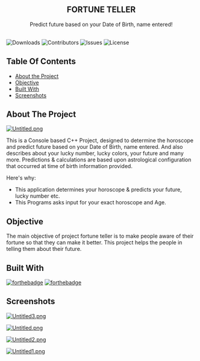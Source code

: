 <br/>
<p align="center">
  <h2 align="center">FORTUNE TELLER</h2>

  <p align="center">
    Predict future based on your Date of Birth, name entered!
    <br/>
    <br/>
  </p>
</p>

![Downloads](https://img.shields.io/github/downloads/ruchspatil/Fortune-Teller/total) ![Contributors](https://img.shields.io/github/contributors/ruchspatil/Fortune-Teller?color=dark-green) ![Issues](https://img.shields.io/github/issues/ruchspatil/Fortune-Teller) ![License](https://img.shields.io/github/license/ruchspatil/Fortune-Teller) 

## Table Of Contents

* [About the Project](#about-the-project)
* [Objective](#objective)
* [Built With](#built-with)
* [Screenshots](#screenshots)


## About The Project

[![Untitled.png](https://i.postimg.cc/j5rwsx35/Untitled.png)](https://postimg.cc/1gJ5BQQh)

This is a Console based C++ Project, designed to determine the horoscope and predict future based on your Date of Birth, name entered. And also describes about your lucky number, lucky colors, your future and many more. Predictions & calculations are based upon astrological configuration that occurred at time of birth information provided.

Here's why:

* This application determines your horoscope & predicts your future, lucky number etc.
* This Programs asks input for your exact horoscope and Age.

## Objective

The main objective of project fortune teller is to make people aware of their fortune so that they can make it better. This project helps the people in telling them about their future.

## Built With

[![forthebadge](https://forthebadge.com/images/badges/made-with-c-plus-plus.svg)](https://forthebadge.com)   [![forthebadge](https://forthebadge.com/images/badges/made-with-c.svg)](https://forthebadge.com)

## Screenshots

[![Untitled3.png](https://i.postimg.cc/tT5hwnRy/Untitled3.png)](https://postimg.cc/6282G3G1)

[![Untitled.png](https://i.postimg.cc/j5rwsx35/Untitled.png)](https://postimg.cc/1gJ5BQQh)

[![Untitled2.png](https://i.postimg.cc/vH6svrHJ/Untitled2.png)](https://postimg.cc/gndQz6hs)

[![Untitled1.png](https://i.postimg.cc/mrW29dYp/Untitled1.png)](https://postimg.cc/pmkHbJ1K)





